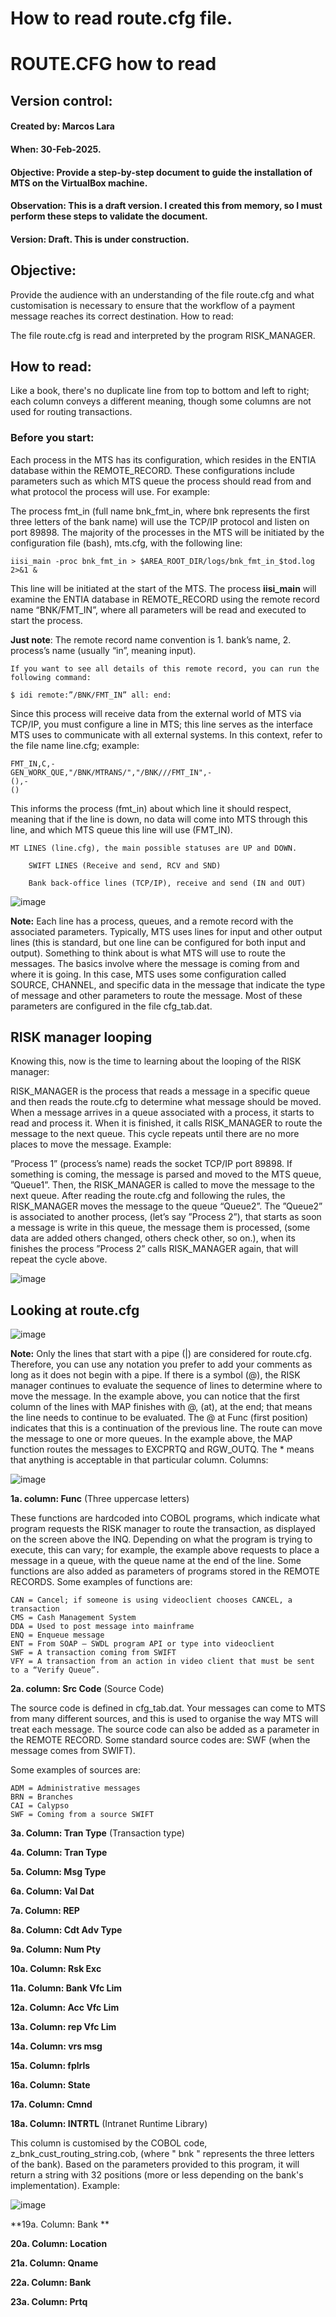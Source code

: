 # How to read route.cfg file.

# ROUTE.CFG how to read


## Version control:

#### Created by: 	 Marcos Lara
#### When:	 30-Feb-2025.
#### Objective: Provide a step-by-step document to guide the installation of MTS on the VirtualBox machine.
#### Observation:	This is a draft version. I created this from memory, so I must perform these steps to validate the document.
#### Version:	Draft. This is under construction.

## Objective:

Provide the audience with an understanding of the file route.cfg and what customisation is necessary to ensure that the workflow of a payment message reaches its correct destination.
How to read:

The file route.cfg is read and interpreted by the program RISK_MANAGER.

## How to read:

 Like a book, there's no duplicate line from top to bottom and left to right; each column conveys a different meaning, though some columns are not used for routing transactions.

### Before you start:

Each process in the MTS has its configuration, which resides in the ENTIA database within the REMOTE_RECORD. These configurations include parameters such as which MTS queue the process should read from and what protocol the process will use. For example:

The process fmt_in (full name bnk_fmt_in, where bnk represents the first three letters of the bank name) will use the TCP/IP protocol and listen on port 89898. The majority of the processes in the MTS will be initiated by the configuration file (bash), mts.cfg, with the following line:

    iisi_main -proc bnk_fmt_in > $AREA_ROOT_DIR/logs/bnk_fmt_in_$tod.log 2>&1 &

This line will be initiated at the start of the MTS. The process **iisi_main** will examine the ENTIA database in REMOTE_RECORD using the remote record name “BNK/FMT_IN”, where all parameters will be read and executed to start the process. 

**Just note**: The remote record name convention is 1. bank’s name, 2. process’s name (usually “in”, meaning input).

	If you want to see all details of this remote record, you can run the following command:
 
	$ idi remote:”/BNK/FMT_IN” all: end:
 
Since this process will receive data from the external world of MTS via TCP/IP, you must configure a line in MTS; this line serves as the interface MTS uses to communicate with all external systems. In this context, refer to the file name line.cfg; example:

    FMT_IN,C,-
    GEN_WORK_QUE,"/BNK/MTRANS/","/BNK///FMT_IN",-
    (),-
    ()

This informs the process (fmt_in) about which line it should respect, meaning that if the line is down, no data will come into MTS through this line, and which MTS queue this line will use (FMT_IN).

	MT LINES (line.cfg), the main possible statuses are UP and DOWN.

		SWIFT LINES (Receive and send, RCV and SND)
  
		Bank back-office lines (TCP/IP), receive and send (IN and OUT)


![image](https://github.com/user-attachments/assets/ccddf8e9-69ec-4a98-a65d-b9a48f90755c)



**Note:** Each line has a process, queues, and a remote record with the associated parameters. Typically, MTS uses lines for input and other output lines (this is standard, but one line can be configured for both input and output).
Something to think about is what MTS will use to route the messages. The basics involve where the message is coming from and where it is going. In this case, MTS uses some configuration called SOURCE, CHANNEL, and specific data in the message that indicate the type of message and other parameters to route the message. Most of these parameters are configured in the file cfg_tab.dat.

## RISK manager looping

Knowing this, now is the time to learning about the looping of the RISK manager:

RISK_MANAGER is the process that reads a message in a specific queue and then reads the route.cfg to determine what message should be moved.
When a message arrives in a queue associated with a process, it starts to read and process it. When it is finished, it calls RISK_MANAGER to route the message to the next queue.
This cycle repeats until there are no more places to move the message. Example:

”Process 1” (process’s name) reads the socket TCP/IP port 89898. If something is coming, the message is parsed and moved to the MTS queue, ”Queue1”. Then, the RISK_MANAGER is called to move the message to the next queue.
After reading the route.cfg and following the rules, the RISK_MANAGER moves the message to the queue “Queue2”.
The ”Queue2” is associated to another process, (let’s say ”Process 2”), that starts as soon a message is write in this queue, the message them is processed, (some data are added others changed, others check other, so on.), when its finishes the process ”Process 2” calls RISK_MANAGER again, that will repeat the cycle above.


![image](https://github.com/user-attachments/assets/0834de92-54e5-466b-9b40-124ecd81c3d7)

## Looking at route.cfg

 ![image](https://github.com/user-attachments/assets/9eb0e54c-93d4-4af0-8cfa-d37f2141fd81)


**Note:** Only the lines that start with a pipe (|) are considered for route.cfg. Therefore, you can use any notation you prefer to add your comments as long as it does not begin with a pipe. 
If there is a symbol (@), the RISK manager continues to evaluate the sequence of lines to determine where to move the message.
In the example above, you can notice that the first column of the lines with MAP finishes with @, (at), at the end; that means the line needs to continue to be evaluated.
The @ at Func (first position) indicates that this is a continuation of the previous line. The route can move the message to one or more queues. In the example above, the MAP function routes the messages to EXCPRTQ and RGW_OUTQ.
The * means that anything is acceptable in that particular column. 
Columns:

![image](https://github.com/user-attachments/assets/fbc52d66-7acc-469c-977b-fa17bff821e3)

**1a. column: Func** (Three uppercase letters)

These functions are hardcoded into COBOL programs, which indicate what program requests the RISK manager to route the transaction, as displayed on the screen above the INQ. Depending on what the program is trying to execute, this can vary; for example, the example above requests to place a message in a queue, with the queue name at the end of the line. Some functions are also added as parameters of programs stored in the REMOTE RECORDS.
Some examples of functions are:

	CAN = Cancel; if someone is using videoclient chooses CANCEL, a transaction
	CMS = Cash Management System
	DDA = Used to post message into mainframe 
	ENQ = Enqueue message
	ENT = From SOAP – SWDL program API or type into videoclient
	SWF = A transaction coming from SWIFT
	VFY = A transaction from an action in video client that must be sent to a “Verify Queue”.

**2a.  column: Src Code** (Source Code)

The source code is defined in cfg_tab.dat. Your messages can come to MTS from many different sources, and this is used to organise the way MTS will treat each message. The source code can also be added as a parameter in the REMOTE RECORD. Some standard source codes are: SWF (when the message comes from SWIFT). 

Some examples of sources are:

	ADM = Administrative messages
	BRN = Branches
	CAI = Calypso
	SWF = Coming from a source SWIFT
**3a. Column: Tran Type** (Transaction type)

**4a. Column: Tran Type**

**5a. Column: Msg Type**

**6a. Column:  Val Dat**

**7a. Column: REP**

**8a. Column: Cdt Adv Type**

**9a. Column: Num Pty**

**10a. Column: Rsk Exc**

**11a. Column: Bank Vfc Lim**

**12a. Column: Acc Vfc Lim**

**13a. Column: rep Vfc Lim**

**14a. Column: vrs msg**

**15a. Column: fplrls**

**16a. Column: State**

**17a. Column: Cmnd**

**18a. Column: INTRTL** (Intranet Runtime Library)

  This column is customised by the COBOL code, z_bnk_cust_routing_string.cob, (where " bnk " represents the three letters of the bank).
  Based on the parameters provided to this program, it will return a string with 32 positions (more or less depending on the bank's implementation).
  Example:
 
![image](https://github.com/user-attachments/assets/4fc111dc-49e6-496f-b381-4465425232ad)


**19a. Column: Bank **

**20a. Column: Location**

**21a. Column: Qname**

**22a. Column: Bank**

**23a. Column: Prtq**














